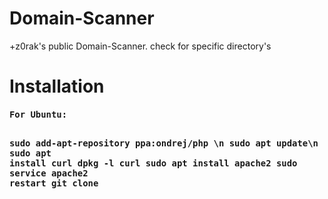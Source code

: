 # Domain-Scanner
+z0rak's public Domain-Scanner. check for specific directory's
<h1> Installation </h1>
<code><h3>For Ubuntu:
  
sudo add-apt-repository ppa:ondrej/php \n 
sudo apt update\n
sudo apt install curl
dpkg -l curl
sudo apt install apache2
sudo service apache2 restart
git clone
  
  
  
  
  
  </h3><code>
